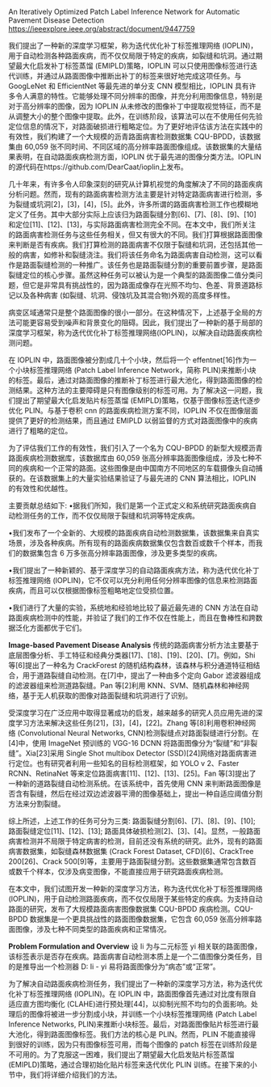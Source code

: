 
An Iteratively Optimized Patch Label Inference Network for Automatic Pavement Disease Detection
https://ieeexplore.ieee.org/abstract/document/9447759

我们提出了一种新的深度学习框架，称为迭代优化补丁标签推理网络 (IOPLIN)，用于自动检测各种路面疾病，而不仅仅局限于特定的疾病，如裂缝和坑洞。通过期望最大化启发补丁标签蒸馏 (EMIPLD)策略，IOPLIN 可以只使用图像标签进行迭代训练，并通过从路面图像中推断出补丁的标签来很好地完成这项任务。与 GoogLeNet 和 EfficientNet 等最先进的单分支 CNN 模型相比，IOPLIN 具有许多令人满意的特性。它能够处理不同分辨率的图像，并充分利用图像信息，特别是对于高分辨率的图像，因为 IOPLIN 从未修改的图像补丁中提取视觉特征，而不是从调整大小的整个图像中提取。此外，在训练阶段，该算法可以在不使用任何先验定位信息的情况下，对路面破损进行粗略定位。为了更好地评估该方法在实践中的有效性，我们构建了一个大规模的沥青路面病害检测数据集 CQU-BPDD，该数据集由 60,059 张不同时间、不同区域的高分辨率路面图像组成。该数据集的大量结果表明，在自动路面疾病检测方面，IOPLIN 优于最先进的图像分类方法。IOPLIN 的源代码在https://github.com/DearCaat/ioplin上发布。

几十年来，有许多令人印象深刻的研究从计算机视觉的角度解决了不同的路面疾病分析问题。然而，现有的路面病害检测方法主要是针对特定路面病害进行检测，多为裂缝或坑洞[2]，[3]，[4]，[5]。此外，许多所谓的路面病害检测工作也模糊地定义了任务。其中大部分实际上应该归为路面裂缝分割[6]、[7]、[8]、[9]、[10]和定位[11]、[12]、[13]，与实际路面病害检测完全不同。在本文中，我们所关注的路面病害检测任务与这些任务相关，但又有很大的不同。我们打算根据路面图像来判断是否有疾病。我们打算检测的路面病害不仅限于裂缝和坑洞，还包括其他一般的病害，如修补和裂缝浇注。我们将该任务命名为路面病害自动检测，这可以看作是路面裂缝检测的一种推广。该任务也是路面裂缝分割的重要前置步骤，是路面裂缝定位的核心步骤。虽然这种任务可以被认为是一个典型的路面图像二值分类问题，但它是非常具有挑战性的，因为路面成像存在光照不均匀、色差、背景道路标记以及各种病害 (如裂缝、坑洞、侵蚀坑及其混合物)外观的高度多样性。

病变区域通常只是整个路面图像的很小一部分。在这种情况下，上述基于全局的方法可能更容易受到噪声和背景变化的阻碍。因此，我们提出了一种新的基于局部的深度学习框架，称为迭代优化补丁标签推理网络(IOPLIN)，以解决自动路面疾病检测问题。

在 IOPLIN 中，路面图像被分割成几十个小块，然后将一个 effentnet[16]作为一个小块标签推理网络 (Patch Label Inference Network，简称 PLIN)来推断小块的标签。最后，通过对路面图像的推断补丁标签进行最大池化，得到路面图像的检测结果。这种方法的主要障碍是只有图像级别的标签可用。为了解决这一问题，我们提出了期望最大化启发贴片标签蒸馏 (EMIPLD)策略，仅基于图像标签迭代逐步优化 PLIN。与基于卷积 cnn 的路面疾病检测方案不同，IOPLIN 不仅在图像层面提供了更好的检测结果，而且通过 EMIPLD 以弱监督的方式对路面图像中的疾病进行了粗略的定位。

为了评估我们工作的有效性，我们引入了一个名为 CQU-BPDD 的新型大规模沥青路面疾病检测数据库，该数据库由 60,059 张高分辨率路面图像组成，涉及七种不同的疾病和一个正常的路面。这些图像是由中国南方不同地区的车载摄像头自动捕获的。在该数据集上的大量实验结果验证了与最先进的 CNN 算法相比，IOPLIN 的有效性和优越性。

主要贡献总结如下:
•据我们所知，我们是第一个正式定义和系统研究路面疾病自动检测任务的工作，而不仅仅局限于裂缝和坑洞等特定疾病。

•我们发布了一个全新的、大规模的路面疾病自动检测数据集，该数据集来自真实场景，涉及各种疾病。所有现有的路面疾病数据集仅包含数百或数千个样本，而我们的数据集包含 6 万多张高分辨率路面图像，涉及更多类型的疾病。

•我们提出了一种新颖的、基于深度学习的自动路面疾病方法，称为迭代优化补丁标签推理网络 (IOPLIN)，它不仅可以充分利用任何分辨率图像的信息来检测路面疾病，而且可以仅根据图像标签粗略地定位受损位置。

•我们进行了大量的实验，系统地和经验地比较了最近最先进的 CNN 方法在自动路面疾病检测中的性能，并验证了我们的工作不仅在性能上，而且在鲁棒性和跨数据泛化方面都优于它们。

**Image-based Pavement Disease Analysis**
传统的路面病害分析方法主要基于底层图像分析、手工特征和经典分类器[17]、[18]、[19]、[20]、[7]。例如，Shi 等[6]提出了一种名为 CrackForest 的随机结构森林，该森林与积分通道特征相结合，用于道路裂缝自动检测。在[7]中，提出了一种由多个定向 Gabor 滤波器组成的滤波器组来检测道路裂缝。Pan 等[2]利用 KNN、SVM、随机森林和神经网络，基于无人机获取的图像对路面裂缝和坑洞进行了识别。

受深度学习在广泛应用中取得显著成功的启发，越来越多的研究人员应用先进的深度学习方法来解决这些任务[21]，[3]，[4]，[22]。Zhang 等[8]利用卷积神经网络 (Convolutional Neural Networks, CNN)检测裂缝点对路面裂缝进行分割。在[4]中，使用 ImageNet 预训练的 VGG-16 DCNN 将路面图像分为“裂缝”和“非裂缝”。Xia[23]采用 Single Shot multibox Detector (SSD)[24]网络对路面病害进行定位。也有研究者利用一些知名的目标检测框架，如 YOLO v 2、Faster RCNN、RetinaNet 等来定位路面病害[11]、[12]、[13]、[25]。Fan 等[3]提出了一种新的道路裂缝自动检测系统。在该系统中，首先使用 CNN 来判断路面图像是否含有裂缝，然后在经过双边滤波器平滑的图像基础上，提出一种自适应阈值分割方法来分割裂缝。

综上所述，上述工作的任务可分为三类: 路面裂缝分割[6]、[7]、[8]、[9]、[10]; 路面裂缝定位[11]、[12]、[13]; 路面具体破损检测[2]、[3]、[4]。显然，一般路面病害检测并不局限于特定病害的检测，目前还没有系统的研究。此外，现有的路面病害数据集，如裂缝森林数据集 (Crack Forest Dataset, CFD)[6]、CrackTree 200[26]、Crack 500[9]等，主要用于路面裂缝分割。这些数据集通常包含数百或数千个样本，仅涉及病变图像，不能直接应用于研究路面疾病检测。

在本文中，我们试图开发一种新的深度学习方法，称为迭代优化补丁标签推理网络 (IOPLIN)，用于自动检测路面疾病，而不仅仅局限于某些特定的疾病。为支持自动路面的研究，发布了大规模路面病害图像数据集 CQU-BPDD 疾病检测。CQU-BPDD 数据集是一个更具挑战性的路面图像数据集，它包含 60,059 张高分辨率路面图像，涉及七种不同类型的路面疾病和正常情况。

**Problem Formulation and Overview**
设 Ii 为与二元标签 yi 相关联的路面图像，该标签表示是否存在疾病。路面病害自动检测本质上是一个二值图像分类任务，目的是推导出一个检测器 D: Ii - yi 易将路面图像分为“病态”或“正常”。

为了解决自动路面疾病检测任务，我们提出了一种新的深度学习方法，称为迭代优化补丁标签推理网络 (IOPLIN)。在 IOPLIN 中，路面图像首先通过对比度有限自适应直方图均衡化 (CLAHE)进行预处理[44]，以抑制光照不均匀的负面影响。处理后的图像将被进一步分割成小块，并训练一个小块标签推理网络 (Patch Label Inference Networks, PLIN)来推断小块标签。最后，对路面图像贴片标签进行最大池化，得到路面图像标签。我们方法的核心是 PLIN。然而，PLIN 不能直接得到很好的训练，因为只有图像标签可用，而每个图像的 patch 标签在训练阶段是不可用的。为了克服这一困难，我们提出了期望最大化启发贴片标签蒸馏 (EMIPLD)策略，通过合理初始化贴片标签来迭代优化 PLIN 训练。在接下来的小节中，我们将详细介绍我们的方法。